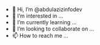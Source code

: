- 👋 Hi, I’m @abdulazizinfodev
- 👀 I’m interested in ...
- 🌱 I’m currently learning ...
- 💞️ I’m looking to collaborate on ...
- 📫 How to reach me ...

<!---
abdulazizinfodev/abdulazizinfodev is a ✨ special ✨ repository because its `README.md` (this file) appears on your GitHub profile.
You can click the Preview link to take a look at your changes.
--->
